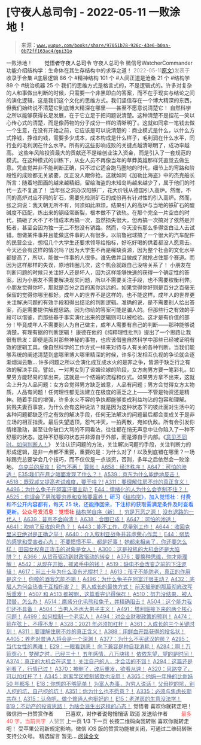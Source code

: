 # [守夜人总司令] - 2022-05-11 一败涂地！

> 来源：[`www.yuque.com/books/share/97051b78-926c-43e6-b0aa-0b72ff163ac4/gpi31o`](https://www.yuque.com/books/share/97051b78-926c-43e6-b0aa-0b72ff163ac4/gpi31o)

<ne-p id="520f42f3293818f927861ebbd5b15da4_p_0" data-lake-id="520f42f3293818f927861ebbd5b15da4_p_0"><ne-text id="u25e78536" style="color: rgb(51, 51, 51);">一败涂地！</ne-text></ne-p> <ne-p id="dd68eb5d1a6c1a67bd0534810b5ce0e2" data-lake-id="dd68eb5d1a6c1a67bd0534810b5ce0e2"><ne-text id="u6dd18a27" ne-fontsize="12" style="color: rgb(255, 255, 255);">原创</ne-text><ne-text id="ue7182195" ne-fontsize="14">觉悟者</ne-text><ne-text id="ufbb4bc2c" ne-fontsize="14">守夜人总司令</ne-text></ne-p> <ne-p id="536f242de9aff3c59bbe951d33940ca0" data-lake-id="536f242de9aff3c59bbe951d33940ca0"><ne-text id="u17b9cd47" ne-fontsize="14" ne-bold="true" style="color: rgb(51, 51, 51);">守夜人总司令</ne-text></ne-p> <ne-p id="da842b78a3db25c5ec66e89fe69fd0af" data-lake-id="da842b78a3db25c5ec66e89fe69fd0af"><ne-text id="u9cadc5a5" ne-fontsize="14" style="color: rgb(51, 51, 51);">微信号</ne-text><ne-text id="ue9ee832b" ne-fontsize="14" style="color: rgb(51, 51, 51);">WatcherCommander</ne-text></ne-p> <ne-p id="02992c307d534584d2ba99ba5b7d96d6" data-lake-id="02992c307d534584d2ba99ba5b7d96d6"><ne-text id="uec71efae" ne-fontsize="14" style="color: rgb(51, 51, 51);">功能介绍</ne-text><ne-text id="u80f00f68" ne-fontsize="14" style="color: rgb(51, 51, 51);">结构学：生命体在其生存结构中的求存之道！</ne-text></ne-p> <ne-p id="dedc51d648c1da19e357fe237470cf26" data-lake-id="dedc51d648c1da19e357fe237470cf26"><ne-text id="u4826ecae" style="color: rgb(140, 140, 140);">2022-05-11</ne-text>[<ne-text id="u5ae3a2e8" ne-fontsize="14">原文</ne-text>](https://mp.weixin.qq.com/s?__biz=MzAxNDk1NjI2Mw==&mid=2247488404&idx=1&sn=8364726fdea4e314c6cd11c41e688b60&chksm=9b8a301cacfdb90a904d86da8773586974e5d4bd183ada42108d117b0de1b4f448a1a3e2c878#rd))<ne-text id="ub5c57124" ne-fontsize="14" style="color: rgb(140, 140, 140);">发表于</ne-text></ne-p> <ne-p id="51966349ccbd6b401fb0f08967f78820" data-lake-id="51966349ccbd6b401fb0f08967f78820"><ne-text id="u8811cf4d" style="color: rgb(51, 51, 51);">收录于合集</ne-text></ne-p> <ne-p id="52fcfb8eb548765016451531528a1b82" data-lake-id="52fcfb8eb548765016451531528a1b82"><ne-text id="u0cb60f78" style="color: rgb(51, 51, 51);">#底层逻辑 86 个</ne-text></ne-p> <ne-p id="00b0f0aac20ce8f1e1dd7bdf8830c3ad" data-lake-id="00b0f0aac20ce8f1e1dd7bdf8830c3ad"><ne-text id="u2401834e" style="color: rgb(51, 51, 51);">#精神结构 101 个</ne-text></ne-p> <ne-p id="c38847879c3e8e7d7a23b0c69ec852f0" data-lake-id="c38847879c3e8e7d7a23b0c69ec852f0"><ne-text id="u7baf104e" style="color: rgb(51, 51, 51);">#人间正道是沧桑 21 个</ne-text></ne-p> <ne-p id="f09f726e71fd86eed3ccf24779bbf551" data-lake-id="f09f726e71fd86eed3ccf24779bbf551"><ne-text id="ub10a725f" style="color: rgb(51, 51, 51);">#结构学 89 个</ne-text></ne-p> <ne-p id="3e385d0d640bd6a376e3156b815e7e26" data-lake-id="3e385d0d640bd6a376e3156b815e7e26"><ne-text id="u34f88013" style="color: rgb(51, 51, 51);">#统治机器 25 个</ne-text></ne-p> <ne-p id="a8b6050747a579cfcfcd5d0bd6b87639" data-lake-id="a8b6050747a579cfcfcd5d0bd6b87639"><ne-text id="u51c542e1" style="color: rgb(51, 51, 51);">我们的思维方式是格言式的，不是逻辑式的。许多对复杂的人和事做出判断的时候，只需要一个非黑即白的答案，而不在乎现实与结论之间的演化逻辑，这是我们这个文化的思维方式。我们坚信存在一个博大精深的东西，但我们始终说不清楚它到底博大精深在哪里——甚至不愿意说清楚它！</ne-text></ne-p> <ne-p id="9bb20cf52ac4025f1e1e37c1e6fdc8ab" data-lake-id="9bb20cf52ac4025f1e1e37c1e6fdc8ab"><ne-text id="u01618760" style="color: rgb(51, 51, 51);">自然科学之所以能够获得长足发展，在于它立足于把问题说清楚。这种清楚不是捏花一笑以心传心式的清楚，而是像药物的分子成分一样的清晰明了。这就如同拿一笔钱去做一个生意，在没有开始之前，它应该是可以说清楚的：商业模式是什么，以什么方式挣钱，挣谁的钱，需要多少成本，成本构成是什么样子，毛利润在什么水平，同行业的毛利润在什么水平。所有的这些影响成败的关键点越清晰明了，成功率越高。</ne-text></ne-p> <ne-p id="13b15615f9270aa262f5f2f12a7eda59" data-lake-id="13b15615f9270aa262f5f2f12a7eda59"><ne-text id="u3f39f9d8" style="color: rgb(51, 51, 51);">这些年风险投资最大的贡献还不是给创业注入资金，而是引入了一套规范的模式。在这种模式的训练下，从业人员不再像当年的草莽英雄那样凭直觉去做生意。凭直觉并非不能判断正确，只不过它适合跑马圈地的时代，细节上的弯路和阶段性的成败都无关紧要，反正没人跟你抢。这就如同《加勒比海盗》中的杰克船长所言：随着地图画的越来越精细，留给海盗的未知岛屿越来越少了，属于他们的时代一去不复返了！</ne-text></ne-p> <ne-p id="600160a4409d9105432606bf9f677a7a" data-lake-id="600160a4409d9105432606bf9f677a7a"><ne-text id="ucd45858b" style="color: rgb(51, 51, 51);">当年张之洞办汉阳铁厂，花大价钱从德国引入高炉。然而，不同的高炉对应不同的矿石，需要先检测矿石的成份再有针对性的引入高炉。然而，张之洞说：我天朝无所不有，何须如此麻烦。结果引入的高炉与当地的铁矿石的酸碱度不匹配，炼出来的钢经常断裂，根本做不了铁轨。在那个完全一片空白的时代，搞砸了大不了不惜成本再搞一次，虽然损失很大，但再搞一次搞对了依然是开拓者，甚至会因为独一无二不愁没有销路。然而，今天没有那么多得空白让人去试错。想做某件事并且能做这件事的人有很多。以前鲁冠球搞了一个很大的汽车配件的民营企业，想招几个大学生还要求领导给指标，好吃好喝的供着都没人愿意去。今天还会有这样的情况吗？因为大学生不再是稀缺资源，因为整个社会的文化水平都提高了，所以，能做一件事的人很多。谁先做并且做成了就抢占住那个赛道。而因为这样那样的失误，原地转圈几次，这个机会就跟自己没啥关系了！</ne-text></ne-p> <ne-p id="5f5d3b0686f07c0bcecd1f5496f20f15" data-lake-id="5f5d3b0686f07c0bcecd1f5496f20f15"><ne-text id="u1f351092" style="color: rgb(51, 51, 51);">小朋友在判断问题的时候只关注好人还是坏人，因为这样能够快速的获得一个确定性的答案。因为小朋友不需要解决现实问题，所以不需要关注手段，也不需要权衡利弊。小朋友觉得你坏，那就是百分之百的离你远远的。如果觉得你好则是百分之百毫无保留的觉得你哪里都好。成年人的世界不是这样的，也不能这样。成年人的世界更关注解决问题的有效手段和得出结论的判断逻辑。准确的说，是不需要别人给出答案，而是需要提供解题思路。因为你给的答案可能是骗人的。但那些行之有效的手段可以借鉴，而那些基于事实演化出来的逻辑则可以被检验。这才是有价值的部分！毕竟成年人不需要别人为自己做主，成年人需要有自己的判断——那种能够说清楚，有理有据的判断逻辑！</ne-text></ne-p> <ne-p id="386543c076217a7ae57c92250dec727f" data-lake-id="386543c076217a7ae57c92250dec727f"><ne-text id="u97a21fa4" style="color: rgb(51, 51, 51);">康德在他的《纯粹理性批判》提出了一个思路让我很有启发：即便是面对那些神秘的事物，也应该借鉴自然科学中那些已经被证明有效的逻辑工具，像自然科学的工作方式一样来对待与人有关的各种判断。当我们能够系统的阐述清楚到底哪里博大哪里精深的时候，许多引发相互仇视的争论就会逐渐烟消云散…</ne-text></ne-p> <ne-p id="3b218159272deff11e604969ea26d598" data-lake-id="3b218159272deff11e604969ea26d598"><ne-text id="ua5f0f837" ne-bold="true" style="color: rgb(51, 51, 51);">许多问题之所以会演化成互成水火的是非之争，皆源于缺乏行之有效的解决手段。譬如，一对男女到了谈婚论嫁的阶段，女方向男方要一笔彩礼。如果男方能轻易的拿出来，这就是一个结婚的流程和仪式。如果男方拿不出来，这就会上升为人品问题：女方会觉得男方缺乏诚意，人品有问题；男方会觉得女方太物质，人品有问题！任何理性都无法建立在极度的匮乏之上——不管是物资还是精神。随着手段的增强，许多水火不容的争执都能够变成利益均沾的包容和理解。</ne-text></ne-p> <ne-p id="9d1f4bcae491be87b718ebc203b268cc" data-lake-id="9d1f4bcae491be87b718ebc203b268cc"><ne-text id="u2d909fec" style="color: rgb(51, 51, 51);">贫贱夫妻百事哀，为什么会有这种说法？就是因为这种状态下的彼此面对生活中的各种问题都缺乏行之有效的解决手段，任何无法解决的问题最后都会变成关于是非立场的相互指责。最后失望透顶，怨气冲天，一拍两散，宛如仇敌。所有会引发你情绪激动，甚至让你破口大骂的不同看法，往往都在悄无声息中让你陷入了一种不舒服的状态。这种不舒服的状态并非源自于外部，而是源自于内部。《</ne-text>[<ne-text id="uccb9c255" style="color: rgb(87, 107, 149);">意见不同时，如何判断人！</ne-text>](http://mp.weixin.qq.com/s?__biz=MzAxNDk1NjI2Mw==&mid=2247488223&idx=1&sn=4860be32308a7b853142c8d799d2b678&chksm=9b8a3157acfdb841242ae974e7ea0dc1582191bb60e7ad12f98c37506e7ddcd62410d67707fc&scene=21#wechat_redirect)<ne-text id="u0d529561" style="color: rgb(51, 51, 51);">》</ne-text></ne-p> <ne-p id="dbf61c9f4322381dc86109698406b45b" data-lake-id="dbf61c9f4322381dc86109698406b45b"><ne-text id="u1d6953e6" ne-bold="true" style="color: rgb(51, 51, 51);">关注认识问题的方法，关注解决问题的手段，关注判断力的形成逻辑，是非一点都不重要，重要的是：为什么对了！以及到底错在哪里？</ne-text><ne-text id="u37189113" style="color: rgb(51, 51, 51);">一场球踢完总要学会几个技巧，而不仅仅是一点谈资，否则，多年之后依然会一败涂地。</ne-text></ne-p> <ne-p id="701fc1764e28ef5892ad96615550ea1e" data-lake-id="701fc1764e28ef5892ad96615550ea1e">[<ne-text id="uf420932f" style="color: rgb(87, 107, 149);">乌克兰的反攻！</ne-text>](http://mp.weixin.qq.com/s?__biz=MzAxNDk1NjI2Mw==&mid=2247488397&idx=1&sn=4761b8dad0f2071a7a5fd61e413bc1c7&chksm=9b8a3005acfdb9137967595d5f331ce6b0b3d94cd4b0153bc4083c4849934c9ea0e0930b27ef&scene=21#wechat_redirect)</ne-p> <ne-p id="2ca03fee50fa93110c948c62eb88cdb9" data-lake-id="2ca03fee50fa93110c948c62eb88cdb9">[<ne-text id="uca4adb63" style="color: rgb(87, 107, 149);">锐气不再！</ne-text>](http://mp.weixin.qq.com/s?__biz=MzAxNDk1NjI2Mw==&mid=2247488391&idx=1&sn=f66462020de44e8aee5ad786bb7d4cc1&chksm=9b8a300facfdb919010a65d74fa80b7631cd3d3317004064c9e238791c90a70c8ce7aa5bc983&scene=21#wechat_redirect)</ne-p> <ne-p id="73ad88d3406e38007e26f1f50f04ba12" data-lake-id="73ad88d3406e38007e26f1f50f04ba12">[<ne-text id="ufaecc3b8" style="color: rgb(87, 107, 149);">算账！</ne-text>](http://mp.weixin.qq.com/s?__biz=MzAxNDk1NjI2Mw==&mid=2247488259&idx=1&sn=2b72f3c0199cdacaa8e48eb9ad30f809&chksm=9b8a308bacfdb99d72ebcd3aaf0015c889b88f4598b093719ee8765aa8be3b3caaad95a445ae&scene=21#wechat_redirect)</ne-p> <ne-p id="4ab4c486897ab5902ce3475cc7acd1e9" data-lake-id="4ab4c486897ab5902ce3475cc7acd1e9">[<ne-text id="ua27f3410" ne-bold="true" style="color: rgb(87, 107, 149);">A658：经济秩序！</ne-text>](http://mp.weixin.qq.com/s?__biz=MzIzMDYwOTM0Mg==&mid=2247487179&idx=1&sn=12ad76a2b6a86d4dc52eb515f2b00500&chksm=e8b1961adfc61f0c30f16b60b87e2fcd3142b4a788c2ae81604f02182574c50b54c1d9e2974d&scene=21#wechat_redirect)</ne-p> <ne-p id="3bcefc2990c315d3853a1253f0001372" data-lake-id="3bcefc2990c315d3853a1253f0001372">[<ne-text id="ueb35152f" style="color: rgb(87, 107, 149);">A647：可怕的渗透！</ne-text>](http://mp.weixin.qq.com/s?__biz=MzAxNDk1NjI2Mw==&mid=2247488112&idx=1&sn=d2cdb1bbea5f7a7248e4ba132c2ad922&chksm=9b8a31f8acfdb8ee225327ff157e56571bbf63b8958ad6c47d7da000b5da90fa01379222c8e1&scene=21#wechat_redirect)</ne-p> <ne-p id="9cc13c22166cc66f886f58d3a59f3413" data-lake-id="9cc13c22166cc66f886f58d3a59f3413">[<ne-text id="uf291b066" ne-bold="true" style="color: rgb(87, 107, 149);">E35:我们在月之暗面发现了什么？！</ne-text>](http://mp.weixin.qq.com/s?__biz=MzIzMDYwOTM0Mg==&mid=2247486632&idx=1&sn=170aeff87eb36dce354c8b2437f4b27f&chksm=e8b19479dfc61d6f08e6492954a528f20387fe2fa925747cf2b504d2bc69084f24495e972e41&scene=21#wechat_redirect)</ne-p> <ne-p id="73ee283e0b1953987e30430eb32a0fe8" data-lake-id="73ee283e0b1953987e30430eb32a0fe8">[<ne-text id="u337093ff" style="color: rgb(87, 107, 149);">A539：京东为什么能绝地反击！</ne-text>](http://mp.weixin.qq.com/s?__biz=MzIzMDYwOTM0Mg==&mid=2247486752&idx=1&sn=3a967e3288db5b7d924e36914086e534&chksm=e8b195f1dfc61ce7c971386eb678d7da286167d0f52fdd51989049844b0a550cc58e00552d2e&scene=21#wechat_redirect)</ne-p> <ne-p id="eee06f6b2b87f6e60d6affda6c695140" data-lake-id="eee06f6b2b87f6e60d6affda6c695140">[<ne-text id="u38f18642" ne-bold="true" style="color: rgb(87, 107, 149);">A518：既双减又提高考试难度，要干啥？!</ne-text>](http://mp.weixin.qq.com/s?__biz=MzIzMDYwOTM0Mg==&mid=2247486528&idx=1&sn=837ef39e3c0b47ac84d5096690555ae7&chksm=e8b19491dfc61d87292daf575c1e7c95b3f0543f313b65c7ad4ab369603833704304ec7451d7&scene=21#wechat_redirect)</ne-p> <ne-p id="444e8ca52101d66b4d5c3ca41190b193" data-lake-id="444e8ca52101d66b4d5c3ca41190b193">[<ne-text id="u7ea15a86" style="color: rgb(87, 107, 149);">A311：要理解住房不炒的真正含义！</ne-text>](http://mp.weixin.qq.com/s?__biz=MzIzMDYwOTM0Mg==&mid=2247484959&idx=1&sn=090583ec50bfd9febec1de463c2672f6&chksm=e8b19ecedfc617d8629080f6745c8de013cfe875de26eef6767b2d5c10782650223ed15f807b&scene=21#wechat_redirect)</ne-p> <ne-p id="52a91674cd97a7450a1752cd74b1a173" data-lake-id="52a91674cd97a7450a1752cd74b1a173">[<ne-text id="ua97b93c1" style="color: rgb(87, 107, 149);">A496：为什么兔子在阿富汗很主动？</ne-text>](http://mp.weixin.qq.com/s?__biz=MzIzMDYwOTM0Mg==&mid=2247486278&idx=1&sn=40d09857088bebd3c70bec1c7a500f06&chksm=e8b19397dfc61a810125242c8e395330f934390eb50bd54053ecd3f31ddc91de4e429c0f693a&scene=21#wechat_redirect)</ne-p> <ne-p id="9e4927343ccefd36d36abbaf3ee1717b" data-lake-id="9e4927343ccefd36d36abbaf3ee1717b">[<ne-text id="u0ac2d7c3" style="color: rgb(87, 107, 149);">E44：情绪化的人为什么会克制不住？！</ne-text>](http://mp.weixin.qq.com/s?__biz=MzIzMDYwOTM0Mg==&mid=2247487062&idx=1&sn=c1af22f2f5d1e79f7245b826bfaf1f30&chksm=e8b19687dfc61f91468cf22b77c0e221d45054df37b2b602c331eb328b5d46802c69e0d87722&scene=21#wechat_redirect)</ne-p> <ne-p id="fb477b45980f65d4a62fc0cd95e8adac" data-lake-id="fb477b45980f65d4a62fc0cd95e8adac">[<ne-text id="u2eee835a" style="color: rgb(87, 107, 149);">A525：你误会了男孩要穷养和女孩要富养！</ne-text>](http://mp.weixin.qq.com/s?__biz=MzIzMDYwOTM0Mg==&mid=2247486714&idx=1&sn=693d4c55ab2f0ecdebf06c4807848908&chksm=e8b1942bdfc61d3d1d76c11adb860b1b02f1ab58e48ba3349677a44a563764e09d7eb35f930d&scene=21#wechat_redirect)</ne-p> <ne-p id="8f09564091d0b91c399afd2c642d7d2a" data-lake-id="8f09564091d0b91c399afd2c642d7d2a"><ne-text id="u9caca185" ne-bold="true" style="color: rgb(0, 82, 255);">研习《</ne-text>[<ne-text id="u603d43ef" ne-bold="true" style="color: rgb(87, 107, 149);">结构学</ne-text>](https://mp.weixin.qq.com/mp/appmsgalbum?action=getalbum&album_id=1318317199878225920&__biz=MzAxNDk1NjI2Mw==#wechat_redirect)<ne-text id="ufaa89079" ne-bold="true" style="color: rgb(0, 82, 255);">》，加入觉悟社：付费和不公开内容都有，每天 25 块，还能挣回来，下注标的获取需满足条件及时查看更新。</ne-text><ne-text id="u56e44d0e" ne-bold="true" style="color: rgb(255, 0, 0);">公众号发消息：觉悟社</ne-text></ne-p> <ne-p id="4fa57c165760882c050836faa357af93" data-lake-id="4fa57c165760882c050836faa357af93">[<ne-text id="u231b0192" ne-fontsize="13" ne-bold="true" style="color: rgb(87, 107, 149);">结构学自序（新）！</ne-text>](http://mp.weixin.qq.com/s?__biz=MzIzMDYwOTM0Mg==&mid=2247485283&idx=1&sn=aa2b8554b8e5040f8f959636feaa06a3&chksm=e8b19fb2dfc616a430aa381b8da0815311244e694a69809cd92d0602ac34cfe5f1f419b3745e&scene=21#wechat_redirect)</ne-p> <ne-p id="ccd8e126f67ea487afeb88d6ba6cabcf" data-lake-id="ccd8e126f67ea487afeb88d6ba6cabcf">[<ne-text id="u57d360b6" style="color: rgb(87, 107, 149);">穷是万恶之源！</ne-text>](http://mp.weixin.qq.com/s?__biz=MzAxNDk1NjI2Mw==&mid=2247483823&idx=1&sn=e54ebe9891b302dc0bf1815c76ccf8b7&chksm=9b8a2227acfdab31a05e273addd9159d4b8263d58d3c58bf214841c8189157519719c3427306&scene=21#wechat_redirect)</ne-p> <ne-p id="e300b3e030096bf06501d2c7c7ba50a9" data-lake-id="e300b3e030096bf06501d2c7c7ba50a9">[<ne-text id="ua3b1b996" style="color: rgb(87, 107, 149);">没有退路的一代人！</ne-text>](http://mp.weixin.qq.com/s?__biz=MzAxNDk1NjI2Mw==&mid=2247486533&idx=1&sn=a0d5cce0656aad467148e0642eb85a00&chksm=9b8a2fcdacfda6db79857186e953a089baf1fb678b2b071cf101c5a26e7fb9768474c94243ca&scene=21#wechat_redirect)</ne-p> <ne-p id="fc5550941cf189ca450f58c1da6f7ddc" data-lake-id="fc5550941cf189ca450f58c1da6f7ddc">[<ne-text id="u33585e06" ne-bold="true" style="color: rgb(87, 107, 149);">A639：普京不会崩溃！</ne-text>](http://mp.weixin.qq.com/s?__biz=MzAxNDk1NjI2Mw==&mid=2247488084&idx=1&sn=7c8d1370795dc6496c224b27c0137762&chksm=9b8a31dcacfdb8ca47772d583074c0ce9e16f2a9a2d3a27359cb26cb851d21da814506f6a3df&scene=21#wechat_redirect)</ne-p> <ne-p id="f2529702200e096c87311f24e1a96690" data-lake-id="f2529702200e096c87311f24e1a96690">[<ne-text id="u33bede95" style="color: rgb(87, 107, 149);">A638：合围已成！</ne-text>](http://mp.weixin.qq.com/s?__biz=MzIzMDYwOTM0Mg==&mid=2247487073&idx=1&sn=5d102355ac65ed1822819d6bbd4e8d59&chksm=e8b196b0dfc61fa674a26fe0bb99b46030acb46ab3ebd4af466cf980fd0a06f9875d33538936&scene=21#wechat_redirect)</ne-p> <ne-p id="5abd550263c2b5220231baea219e47f8" data-lake-id="5abd550263c2b5220231baea219e47f8">[<ne-text id="u7919ebf1" style="color: rgb(87, 107, 149);">A647：可怕的渗透！</ne-text>](http://mp.weixin.qq.com/s?__biz=MzAxNDk1NjI2Mw==&mid=2247488112&idx=1&sn=d2cdb1bbea5f7a7248e4ba132c2ad922&chksm=9b8a31f8acfdb8ee225327ff157e56571bbf63b8958ad6c47d7da000b5da90fa01379222c8e1&scene=21#wechat_redirect)</ne-p> <ne-p id="73204dfcf6c9df366344ba73db21d350" data-lake-id="73204dfcf6c9df366344ba73db21d350">[<ne-text id="u5e9c8dbd" ne-bold="true" style="color: rgb(87, 107, 149);">A641：吹响了反攻的号角？！</ne-text>](http://mp.weixin.qq.com/s?__biz=MzAxNDk1NjI2Mw==&mid=2247488089&idx=1&sn=c532b7b5b38bb03828c600669804f8cc&chksm=9b8a31d1acfdb8c77d656a7aaf9d77c03603864118e10553cfdfde1061229392a21ea728b8b0&scene=21#wechat_redirect)</ne-p> <ne-p id="bbd319a730034873856e6e315b2d1f63" data-lake-id="bbd319a730034873856e6e315b2d1f63">[<ne-text id="u7630aa65" ne-bold="true" style="color: rgb(87, 107, 149);">A443：能不工作，尽量别工作！</ne-text>](http://mp.weixin.qq.com/s?__biz=MzAxNDk1NjI2Mw==&mid=2247486794&idx=1&sn=8621689fcbb0f44c38ab2e8065c54a3d&chksm=9b8a2ec2acfda7d4c55afac9ee027871f7a81338e2da399b1908202c54cc8496ca077748f5a7&scene=21#wechat_redirect)</ne-p> <ne-p id="f6a1d329d0688356020f733792bff53c" data-lake-id="f6a1d329d0688356020f733792bff53c">[<ne-text id="u7dcdbd12" style="color: rgb(87, 107, 149);">A644：收回克里米亚绝对是正确之举！</ne-text>](http://mp.weixin.qq.com/s?__biz=MzIzMDYwOTM0Mg==&mid=2247487112&idx=1&sn=c116d6a79085ad9fe413f42170eca23a&chksm=e8b19659dfc61f4fdb34ac71a7efb0994e7e3c07f7e8b75f34c646b05293f27d2e21423efc1a&scene=21#wechat_redirect)</ne-p> <ne-p id="b3acb9d4c0f8174bec360d7e60c1abd7" data-lake-id="b3acb9d4c0f8174bec360d7e60c1abd7">[<ne-text id="ufa641b77" style="color: rgb(87, 107, 149);">A640：介入叙利亚战争并非虚荣心作祟！</ne-text>](http://mp.weixin.qq.com/s?__biz=MzAxNDk1NjI2Mw==&mid=2247488081&idx=1&sn=adfaf12849fa59e47f412105d2170c75&chksm=9b8a31d9acfdb8cfb8b78731ecb12a5d70c3b6997675397a2f95ba7bf63638aca4ee74acf789&scene=21#wechat_redirect)</ne-p> <ne-p id="fd7859604f8d4c87de92f9525257eeb9" data-lake-id="fd7859604f8d4c87de92f9525257eeb9">[<ne-text id="u94add725" style="color: rgb(87, 107, 149);">E44：弱势的感觉和受害者心态！</ne-text>](http://mp.weixin.qq.com/s?__biz=MzAxNDk1NjI2Mw==&mid=2247488080&idx=1&sn=7726e8fd76e8c053a29ee29f59d96f64&chksm=9b8a31d8acfdb8ce9b0a974811d18f41adb7c03158f4b3979b314b6e18b23b200b2ed472676f&scene=21#wechat_redirect)</ne-p> <ne-p id="b0e22a7db7796c478963bc83ce4fd7c2" data-lake-id="b0e22a7db7796c478963bc83ce4fd7c2">[<ne-text id="u62568fc1" ne-bold="true" style="color: rgb(87, 107, 149);">不要愤愤不平，都是好事！</ne-text>](http://mp.weixin.qq.com/s?__biz=MzAxNDk1NjI2Mw==&mid=2247487130&idx=1&sn=b21138d85455f5692aaf039038c78342&chksm=9b8a2d12acfda404a2b67fe4d446ee0f2805ad64a8b8004902934600fd731191e140df6ac19a&scene=21#wechat_redirect)</ne-p> <ne-p id="e282dcc333e7e244b50d74f50cf6a2dc" data-lake-id="e282dcc333e7e244b50d74f50cf6a2dc">[<ne-text id="u7ed8cc38" ne-bold="true" style="color: rgb(87, 107, 149);">她都来相亲了，你还要怎么样！</ne-text>](http://mp.weixin.qq.com/s?__biz=MzAxNDk1NjI2Mw==&mid=2247486952&idx=1&sn=698aec6916d2eca5e758c25c4c634346&chksm=9b8a2e60acfda776b80a4f2f0d5c2fe4921fc821cdf029fa9d2fdc52fd708fc5a0b980d5d3d0&scene=21#wechat_redirect)</ne-p> <ne-p id="af0518e5d849a3bfe55963c9600da8ad" data-lake-id="af0518e5d849a3bfe55963c9600da8ad">[<ne-text id="u671910cc" ne-bold="true" style="color: rgb(87, 107, 149);">田园女权真正攻击的对象是女人！</ne-text>](http://mp.weixin.qq.com/s?__biz=MzIzMDYwOTM0Mg==&mid=2247486412&idx=1&sn=5dd3e8b2a759838d739e6d61ebab2eab&chksm=e8b1931ddfc61a0bf6f81cd2a9a9232ea8ce86528a8eea66c6635180e8678b819ebb38b4cb86&scene=21#wechat_redirect)</ne-p> <ne-p id="67cb8634a7da1468c7db364e16f0adde" data-lake-id="67cb8634a7da1468c7db364e16f0adde">[<ne-text id="uac4bd3f2" ne-bold="true" style="color: rgb(87, 107, 149);">A300：这是投机的大机会还是大陷阱？！</ne-text>](http://mp.weixin.qq.com/s?__biz=MzIzMDYwOTM0Mg==&mid=2247484882&idx=1&sn=b103029f41e3aede94e1a45d035cd9ac&chksm=e8b19d03dfc614153863f37ca3f9204b451e2c02ad5ca8680c120e2458e628e5329c76b2d42c&scene=21#wechat_redirect)</ne-p> <ne-p id="093650154f888634cf91e2f9a28367ef" data-lake-id="093650154f888634cf91e2f9a28367ef">[<ne-text id="u8b586f06" ne-bold="true" style="color: rgb(87, 107, 149);">A366：从货币驱动到财政驱动的转变！</ne-text>](http://mp.weixin.qq.com/s?__biz=MzIzMDYwOTM0Mg==&mid=2247485347&idx=1&sn=a916df57ddc7230366719fbecc6c1704&chksm=e8b19f72dfc61664fd99844bfe3ffffb5d6f088807c84d99f11ddbc7410b2eed67bc4c615d53&scene=21#wechat_redirect)</ne-p> <ne-p id="556f5a5de86625bc0dc5b9477710fb49" data-lake-id="556f5a5de86625bc0dc5b9477710fb49">[<ne-text id="u6cbf115b" style="color: rgb(87, 107, 149);">A376：要换种思维，你才能理解！</ne-text>](http://mp.weixin.qq.com/s?__biz=MzAxNDk1NjI2Mw==&mid=2247486529&idx=1&sn=3a50ada30a5ae0448d686c6a0c809919&chksm=9b8a2fc9acfda6df5e9243deb6e9df9a7cc0912eabd0a9c00322d42ed4c25c2daedc8de6b6ca&scene=21#wechat_redirect)</ne-p> <ne-p id="cef959d0f28d6a9d8c9d7fce844b6748" data-lake-id="cef959d0f28d6a9d8c9d7fce844b6748">[<ne-text id="uf595b7de" ne-bold="true" style="color: rgb(87, 107, 149);">A542：从现在开始，抓紧手中的钱！</ne-text>](http://mp.weixin.qq.com/s?__biz=MzIzMDYwOTM0Mg==&mid=2247486640&idx=1&sn=a96afa7d2b698e33240735ea8d7671f7&chksm=e8b19461dfc61d77a4afce11ecc7558b8d7ff5d495a78bcb609e3eed5c70bcbed5f3d6a66023&scene=21#wechat_redirect)</ne-p> <ne-p id="27ad00e663272d4ae0b8f2d2b9740036" data-lake-id="27ad00e663272d4ae0b8f2d2b9740036">[<ne-text id="udfb9de12" ne-bold="true" style="color: rgb(87, 107, 149);">A519：缺电不会改变之前的下注逻辑！</ne-text>](http://mp.weixin.qq.com/s?__biz=MzIzMDYwOTM0Mg==&mid=2247486508&idx=1&sn=6fac0f23979fa74983528cb090ad205b&chksm=e8b194fddfc61deb6982573c047fb47cb7af702e87111a0498e1cdc4676b6baf3cc5143f9c92&scene=21#wechat_redirect)</ne-p> <ne-p id="b8ee58996b8d2348a52a204ed8aa471f" data-lake-id="b8ee58996b8d2348a52a204ed8aa471f">[<ne-text id="u697f6970" style="color: rgb(87, 107, 149);">A617：前三十年为什么没有光棍村？！</ne-text>](http://mp.weixin.qq.com/s?__biz=MzIzMDYwOTM0Mg==&mid=2247487043&idx=1&sn=d7beb24f486323059a94f3dc920e5e7e&chksm=e8b19692dfc61f84da21ce73dc0aaf1973156a691a8ad6e75b61cc44ebf08b739d580410984e&scene=21#wechat_redirect)</ne-p> <ne-p id="0fae0bb2c30813cc876d5c9b5e3751af" data-lake-id="0fae0bb2c30813cc876d5c9b5e3751af">[<ne-text id="ue6875495" style="color: rgb(87, 107, 149);">A613：孩子不能防老，真正的作用是这个！</ne-text>](http://mp.weixin.qq.com/s?__biz=MzIzMDYwOTM0Mg==&mid=2247487023&idx=1&sn=3370d17aaf4a8f046e2ebaa995200c87&chksm=e8b196fedfc61fe84dbfe4353d88b51f3077fc0ff82a1446e52742bce73e561b0e8ff1d113a3&scene=21#wechat_redirect)</ne-p> <ne-p id="4d39bc7ab8f881689805bc33551d27a4" data-lake-id="4d39bc7ab8f881689805bc33551d27a4">[<ne-text id="uda233921" style="color: rgb(87, 107, 149);">你敬的酒我怎能不喝！</ne-text>](http://mp.weixin.qq.com/s?__biz=MzIzMDYwOTM0Mg==&mid=2247486456&idx=1&sn=7d6377d84f511b80179c5e7648494d6e&chksm=e8b19329dfc61a3f9b91b5b43dbd1a6eea293a02cd80b96aeb6dd1930f7f2c93fd33c0e3b2f3&scene=21#wechat_redirect)</ne-p> <ne-p id="91597f07baa04ab1c80309d3983ea4b5" data-lake-id="91597f07baa04ab1c80309d3983ea4b5">[<ne-text id="u11c85ad8" ne-bold="true" style="color: rgb(87, 107, 149);">A496：为什么兔子在阿富汗很主动？</ne-text>](http://mp.weixin.qq.com/s?__biz=MzIzMDYwOTM0Mg==&mid=2247486278&idx=1&sn=40d09857088bebd3c70bec1c7a500f06&chksm=e8b19397dfc61a810125242c8e395330f934390eb50bd54053ecd3f31ddc91de4e429c0f693a&scene=21#wechat_redirect)</ne-p> <ne-p id="b866a56b42ec6b8b44dfaf90d9b6aca9" data-lake-id="b866a56b42ec6b8b44dfaf90d9b6aca9">[<ne-text id="u41ac1ec5" style="color: rgb(87, 107, 149);">A432：底层人为何会热衷于互相伤害？！</ne-text>](http://mp.weixin.qq.com/s?__biz=MzAxNDk1NjI2Mw==&mid=2247487443&idx=1&sn=21334752ac2ce642ca1e4e421acfe765&chksm=9b8a2c5bacfda54d1459036c57a31b05271d1b825eadd811cce0bbeca1ea3a7deae31e067133&scene=21#wechat_redirect)</ne-p> <ne-p id="f7400113227058d11608891ee54f4065" data-lake-id="f7400113227058d11608891ee54f4065">[<ne-text id="ub19ce27a" style="color: rgb(87, 107, 149);">男人成长的最快方式！</ne-text>](http://mp.weixin.qq.com/s?__biz=MzAxNDk1NjI2Mw==&mid=2247487435&idx=1&sn=8d1fe9b5f45ab8bd0c98f396ea6f0f1c&chksm=9b8a2c43acfda5557c14b9f4ecd8efc8e844df88c1b9a487906eddbc04860acc06bbd0ef6963&scene=21#wechat_redirect)</ne-p> <ne-p id="cd5a0555f8b38b498c9f2be191ab3a56" data-lake-id="cd5a0555f8b38b498c9f2be191ab3a56">[<ne-text id="u5248e86d" style="color: rgb(87, 107, 149);">前天被删的那篇彻底改写后重发！</ne-text>](http://mp.weixin.qq.com/s?__biz=MzAxNDk1NjI2Mw==&mid=2247487425&idx=1&sn=37c59746f0368268dbf1497b341aab93&chksm=9b8a2c49acfda55f770d8082d28911b1ce6406517fb969072d77bc0c8c1f26507ac18360d2f8&scene=21#wechat_redirect)</ne-p> <ne-p id="362209c0eac868d12e5c1727b2c26273" data-lake-id="362209c0eac868d12e5c1727b2c26273">[<ne-text id="u2fcf7ffd" ne-bold="true" style="color: rgb(87, 107, 149);">A507 和 A513 都被删，这篇看完记得保存！</ne-text>](http://mp.weixin.qq.com/s?__biz=MzIzMDYwOTM0Mg==&mid=2247486598&idx=1&sn=643ad77a60e4fb7e40dcea6e4585c39a&chksm=e8b19457dfc61d4126c656d773feb6d26d516889077a4f3b8755cf1ee4b0fe2a592b8409dfd8&scene=21#wechat_redirect)</ne-p> <ne-p id="03df4dd4d59f39c8e3df9da42155fc68" data-lake-id="03df4dd4d59f39c8e3df9da42155fc68">[<ne-text id="uef3714b3" style="color: rgb(87, 107, 149);">A510：努力没结果，被人顶替，怎么办！</ne-text>](http://mp.weixin.qq.com/s?__biz=MzAxNDk1NjI2Mw==&mid=2247487202&idx=1&sn=c4c18c5c793a47e31cd7267152a78d1f&chksm=9b8a2d6aacfda47c47394eb5cbb97fc6233fb7258c0408026e518018a6af33da141b1b0a2bfa&scene=21#wechat_redirect)</ne-p> <ne-p id="a18d8aa6188a31d7a56e40b3fae8003c" data-lake-id="a18d8aa6188a31d7a56e40b3fae8003c">[<ne-text id="uedd7af7a" style="color: rgb(87, 107, 149);">A514：鹰酱分化毛熊和兔子，并精确阻击！</ne-text>](http://mp.weixin.qq.com/s?__biz=MzIzMDYwOTM0Mg==&mid=2247486421&idx=1&sn=c114599b4fd1016c7f539fca526fe91c&chksm=e8b19304dfc61a127301df6303aedbeace66275a179f7db025e56f2326917c273d443eab53e6&scene=21#wechat_redirect)</ne-p> <ne-p id="86fd00fb048d88613d777a7650fa495b" data-lake-id="86fd00fb048d88613d777a7650fa495b">[<ne-text id="u96ad9148" ne-bold="true" style="color: rgb(87, 107, 149);">A504：这个能力我们还不具备！</ne-text>](http://mp.weixin.qq.com/s?__biz=MzIzMDYwOTM0Mg==&mid=2247486364&idx=1&sn=c54714ffeaa4122f08d8ec0c2decb740&chksm=e8b1934ddfc61a5b943cbe55dfc7211561e7d78f163246c3dcfd08325b004bc6d9ee6efbaebf&scene=21#wechat_redirect)</ne-p> <ne-p id="cb737236828a5c29198c1b30c8d74871" data-lake-id="cb737236828a5c29198c1b30c8d74871">[<ne-text id="ue3afe24a" style="color: rgb(87, 107, 149);">A504：当男人不再大男子主义！</ne-text>](http://mp.weixin.qq.com/s?__biz=MzAxNDk1NjI2Mw==&mid=2247487148&idx=1&sn=5151b292f8f882fe9f87aabf52be08df&chksm=9b8a2d24acfda432b5803c25c0c83a4cbfc80a7c83ffd044b72bedc5e32d9670054d861705cf&scene=21#wechat_redirect)</ne-p> <ne-p id="6c6b4d54c8acd54d690fd341a48fbe8e" data-lake-id="6c6b4d54c8acd54d690fd341a48fbe8e">[<ne-text id="ub81fde38" ne-bold="true" style="color: rgb(87, 107, 149);">A491：塔利班接下来的两个核心问题！</ne-text>](http://mp.weixin.qq.com/s?__biz=MzIzMDYwOTM0Mg==&mid=2247486219&idx=1&sn=8f77517f0244ba31f7eb28e2676e17cd&chksm=e8b193dadfc61acc6d9e6029653aac696f132efc24d3b28f983ba8e4ada269ac887e6165d837&scene=21#wechat_redirect)</ne-p> <ne-p id="d9274a3d3fffa07c8aed498ab9d3bb36" data-lake-id="d9274a3d3fffa07c8aed498ab9d3bb36">[<ne-text id="u2a1ad9f3" style="color: rgb(87, 107, 149);">A499：如何控制一个老实人！</ne-text>](http://mp.weixin.qq.com/s?__biz=MzIzMDYwOTM0Mg==&mid=2247486301&idx=1&sn=f4bfec024d8688c8555dd21b85deea31&chksm=e8b1938cdfc61a9a1e2d8a8fa37d495cf337bc34215939caced14a58dd32b46ad59646d0e928&scene=21#wechat_redirect)</ne-p> <ne-p id="6cb9f82b5628d666f2131c9bb2c24520" data-lake-id="6cb9f82b5628d666f2131c9bb2c24520">[<ne-text id="ub9f62f63" ne-bold="true" style="color: rgb(87, 107, 149);">A494：对企业财税政策的预判！</ne-text>](http://mp.weixin.qq.com/s?__biz=MzIzMDYwOTM0Mg==&mid=2247486230&idx=1&sn=5fa67e9065c3feae6264765838772136&chksm=e8b193c7dfc61ad15311f10ab8265d667f31cc2e11e404476afbc0310d6ee71e5f1167faf78f&scene=21#wechat_redirect)</ne-p> <ne-p id="c85058c3ee30669f0a0839ae0318fe60" data-lake-id="c85058c3ee30669f0a0839ae0318fe60">[<ne-text id="ue827902d" ne-bold="true" style="color: rgb(87, 107, 149);">A474：箭在弦上，不得不发！</ne-text>](http://mp.weixin.qq.com/s?__biz=MzIzMDYwOTM0Mg==&mid=2247486092&idx=1&sn=d93b0ab35ba2828a708658dbd2e5ad9b&chksm=e8b1925ddfc61b4b12bc1b6a7e7e25a2fe7ff149b1c4f64810b2a5eefa97b8dc1bd1899dcf00&scene=21#wechat_redirect)</ne-p> <ne-p id="fc2aad455b1bf8b9843f3f054d43d7ac" data-lake-id="fc2aad455b1bf8b9843f3f054d43d7ac">[<ne-text id="u884173dc" ne-bold="true" style="color: rgb(87, 107, 149);">A328：2021 年必须加杠杆！</ne-text>](http://mp.weixin.qq.com/s?__biz=MzIzMDYwOTM0Mg==&mid=2247485087&idx=1&sn=24d72f6a71bddb8954a03be5db246538&chksm=e8b19e4edfc617587a8ae645885a89ab8c3c6f67730a026d9c7c9a94ab3051ca480302147fc0&scene=21#wechat_redirect)</ne-p> <ne-p id="a48dfd43293f98631ea3cf6130cf841b" data-lake-id="a48dfd43293f98631ea3cf6130cf841b">[<ne-text id="uab3ceb4c" ne-bold="true" style="color: rgb(87, 107, 149);">A361：人成长的三个关键时刻！</ne-text>](http://mp.weixin.qq.com/s?__biz=MzAxNDk1NjI2Mw==&mid=2247486472&idx=1&sn=8b46d73659ff81e3d7bd544e1718a94f&chksm=9b8a2f80acfda69601b059cb0180f8841eda098200c32c84ad6430bb8fbe33a9021fa7890344&scene=21#wechat_redirect)</ne-p> <ne-p id="2629b1fb24c80adcd4ffe1fe671ffdff" data-lake-id="2629b1fb24c80adcd4ffe1fe671ffdff">[<ne-text id="u3a597b4b" ne-bold="true" style="color: rgb(87, 107, 149);">A311：要理解住房不炒的真正含义！</ne-text>](http://mp.weixin.qq.com/s?__biz=MzIzMDYwOTM0Mg==&mid=2247484959&idx=1&sn=090583ec50bfd9febec1de463c2672f6&chksm=e8b19ecedfc617d8629080f6745c8de013cfe875de26eef6767b2d5c10782650223ed15f807b&scene=21#wechat_redirect)</ne-p> <ne-p id="abe0b498486e45082dcbb519cd4f436f" data-lake-id="abe0b498486e45082dcbb519cd4f436f">[<ne-text id="ua8c5571c" style="color: rgb(87, 107, 149);">A388：用鲜血开路获得的投名状！</ne-text>](http://mp.weixin.qq.com/s?__biz=MzIzMDYwOTM0Mg==&mid=2247485591&idx=1&sn=a8443453e3caf1f201006eeec8e6e539&chksm=e8b19046dfc61950e63e29bb93049ce90b3228913e9ecee99a2f01b8fdda7cd8966a054241a9&scene=21#wechat_redirect)</ne-p> <ne-p id="74507e515cadcaadce7c44da27f6a03f" data-lake-id="74507e515cadcaadce7c44da27f6a03f">[<ne-text id="u7573bb98" style="color: rgb(87, 107, 149);">A405：养老对普通人将会是一个深渊！</ne-text>](http://mp.weixin.qq.com/s?__biz=MzIzMDYwOTM0Mg==&mid=2247485587&idx=1&sn=f00402b3fdc5062ee5c5382295ac4dcb&chksm=e8b19042dfc619546bf0a0905d2733d900b7594f1564f1fa7528399053b93dc53f4d14c009fb&scene=21#wechat_redirect)</ne-p> <ne-p id="8ffe6905a21afadd85d3a3f6f3847d77" data-lake-id="8ffe6905a21afadd85d3a3f6f3847d77">[<ne-text id="u4e35c32d" ne-bold="true" style="color: rgb(87, 107, 149);">A377：为什么不买武汉的房？</ne-text>](http://mp.weixin.qq.com/s?__biz=MzIzMDYwOTM0Mg==&mid=2247485413&idx=1&sn=1f3339540496eb9e5ea109d8530f29dc&chksm=e8b19f34dfc6162225a694c1c2443d73b51bf6ca8dc53d4c18a30e6e2191e250967e711db589&scene=21#wechat_redirect)</ne-p> <ne-p id="93800f5cfa548ffb5e42567755a37cf7" data-lake-id="93800f5cfa548ffb5e42567755a37cf7">[<ne-text id="uc31a1bd5" ne-bold="true" style="color: rgb(87, 107, 149);">A295：当代女性的两难！</ne-text>](http://mp.weixin.qq.com/s?__biz=MzIzMDYwOTM0Mg==&mid=2247484854&idx=1&sn=6851afe306f7b89d23728018ea32b7f2&chksm=e8b19d67dfc61471955b15021ac11c5fff9f1607977e9df1bd2bbfabc2deb3dea5c98e369c55&scene=21#wechat_redirect)</ne-p> <ne-p id="5422dcc879d768d80ec4c2db3ccb5cd3" data-lake-id="5422dcc879d768d80ec4c2db3ccb5cd3">[<ne-text id="u3db2fbdf" ne-bold="true" style="color: rgb(87, 107, 149);">E29：一眼看到底！</ne-text>](http://mp.weixin.qq.com/s?__biz=MzIzMDYwOTM0Mg==&mid=2247485301&idx=1&sn=dc6dd50c5d742ea51ce9e394de25351a&chksm=e8b19fa4dfc616b26734c3619c6fa664474fa478d2764c3370dde41d19f6035edc05f9f191e8&scene=21#wechat_redirect)</ne-p> <ne-p id="86b0d93351849a577e7dcaa7e3666e3a" data-lake-id="86b0d93351849a577e7dcaa7e3666e3a">[<ne-text id="u6a1fc87c" style="color: rgb(87, 107, 149);">向下兼容是种自我消耗！</ne-text>](http://mp.weixin.qq.com/s?__biz=MzAxNDk1NjI2Mw==&mid=2247486535&idx=1&sn=e87304f3a33f1cd0425186362901eb04&chksm=9b8a2fcfacfda6d92af7f3b026ef129368c01361e40f2db3be32500a1e68fb99f1f35ec22a6b&scene=21#wechat_redirect)</ne-p> <ne-p id="1864b47709137313e29baa790a345db6" data-lake-id="1864b47709137313e29baa790a345db6">[<ne-text id="uf74aa63e" ne-bold="true" style="color: rgb(87, 107, 149);">A284：啊！万箭穿心！</ne-text>](http://mp.weixin.qq.com/s?__biz=MzAxNDk1NjI2Mw==&mid=2247486135&idx=1&sn=e950149b9b9147e9199cfc6093605950&chksm=9b8a293facfda029419b911d4b4fa91c73bbaf695b206df2cf15124d843f4bf4b80673baa394&scene=21#wechat_redirect)</ne-p> <ne-p id="72e64455cdedb78d0b6d230cd796ea86" data-lake-id="72e64455cdedb78d0b6d230cd796ea86">[<ne-text id="u6fecb945" ne-bold="true" style="color: rgb(87, 107, 149);">梦醒之时，已经三十！</ne-text>](http://mp.weixin.qq.com/s?__biz=MzIzMDYwOTM0Mg==&mid=2247484378&idx=1&sn=e3a058584a13d7a5267315113964280d&chksm=e8b19b0bdfc6121df4af4b77d2d826fd0f4132ccfdee48132ce8cf86eb1ba45b898be83d1dc7&scene=21#wechat_redirect)</ne-p> <ne-p id="c4becf22d5d155c971ef9aacf292a46c" data-lake-id="c4becf22d5d155c971ef9aacf292a46c">[<ne-text id="u24963cce" style="color: rgb(87, 107, 149);">五年感情，八万块钱！</ne-text>](http://mp.weixin.qq.com/s?__biz=MzIzMDYwOTM0Mg==&mid=2247484317&idx=1&sn=b22f9fb2e3c084e427a5e3e9895be99a&chksm=e8b19b4cdfc6125adf3ea3b0d2b72a121f38e8ba26e43abc48edff900327ce3e7464b944cafb&scene=21#wechat_redirect)</ne-p> <ne-p id="754ce1abb028e45e24f352ada5366a62" data-lake-id="754ce1abb028e45e24f352ada5366a62">[<ne-text id="ub9bb4104" ne-bold="true" style="color: rgb(87, 107, 149);">依依东望，望的是时间！</ne-text>](http://mp.weixin.qq.com/s?__biz=MzIzMDYwOTM0Mg==&mid=2247483860&idx=1&sn=b5b01ae82ff764ce2806251e3f2a809f&chksm=e8b19905dfc61013607735eb7782299c9a4d7a39a8b15a7b46182ef20eda3ffe9f6ed6337e1f&scene=21#wechat_redirect)</ne-p> <ne-p id="362f53df47023a4eb34c572c4c7d7762" data-lake-id="362f53df47023a4eb34c572c4c7d7762">[<ne-text id="u1cd168db" ne-bold="true" style="color: rgb(87, 107, 149);">A374：真正的大机会在这里！</ne-text>](http://mp.weixin.qq.com/s?__biz=MzIzMDYwOTM0Mg==&mid=2247485401&idx=1&sn=100967c02c0754759ec4ea0ef8706c29&chksm=e8b19f08dfc6161e92c7cc691f1a1fed9ff74c2b906529a8d42a7703a3c3a3c3a412903e12f7&scene=21#wechat_redirect)</ne-p> <ne-p id="b986add5448726d2022efa94bd01ce0b" data-lake-id="b986add5448726d2022efa94bd01ce0b">[<ne-text id="u6794f08a" ne-bold="true" style="color: rgb(87, 107, 149);">关注自己的人，才会活的不错！</ne-text>](http://mp.weixin.qq.com/s?__biz=MzIzMDYwOTM0Mg==&mid=2247485305&idx=1&sn=c719ea57e5c3320c2e2629dd9a7b44e9&chksm=e8b19fa8dfc616be5fa3f8141ea0aa63d5e1335657ed97e62c1086c41eba29effe58e0c8e9dc&scene=21#wechat_redirect)</ne-p> <ne-p id="5946955c9f8d6e23c6ae85655abf5133" data-lake-id="5946955c9f8d6e23c6ae85655abf5133">[<ne-text id="u3bed44d9" ne-fontsize="13" ne-bold="true" style="color: rgb(87, 107, 149);">A294：这篇还是别看了，行情已过！</ne-text>](http://mp.weixin.qq.com/s?__biz=MzIzMDYwOTM0Mg==&mid=2247484849&idx=1&sn=5485cd1d6c511e883e25b0c7dd9e2e3e&chksm=e8b19d60dfc614764ffc8405dccf5b8120b31988f3c1cee74e384c06f0e39c3c81bef8263c3d&scene=21#wechat_redirect)</ne-p> <ne-p id="4f58c315258e1342277c24eedb849232" data-lake-id="4f58c315258e1342277c24eedb849232">[<ne-text id="u179015ba" ne-bold="true" style="color: rgb(87, 107, 149);">A370：被删了，改后重发，欲看从速！</ne-text>](http://mp.weixin.qq.com/s?__biz=MzIzMDYwOTM0Mg==&mid=2247485388&idx=1&sn=a456e8ffdc8a16bb30263818dc86c6a3&chksm=e8b19f1ddfc6160bfd0fea09b006477a095662aa74ac7036fca621b2ef49dc59f4ad4a407eeb&scene=21#wechat_redirect)</ne-p> <ne-p id="e8d3f49f660bf35219a6fd3972bb84a0" data-lake-id="e8d3f49f660bf35219a6fd3972bb84a0">[<ne-text id="u117ea8e2" ne-fontsize="13" ne-bold="true" style="color: rgb(87, 107, 149);">A320：思路变了，可以加杠杆了！</ne-text>](http://mp.weixin.qq.com/s?__biz=MzIzMDYwOTM0Mg==&mid=2247485041&idx=1&sn=add2174fa42806f885a456a072ee4fee&chksm=e8b19ea0dfc617b6734e013f780112fdd88f28ad5312ce423fea1d75da4c3757660dab175208&scene=21#wechat_redirect)</ne-p> <ne-p id="db8d49c4f22669c82e87f735747e8be7" data-lake-id="db8d49c4f22669c82e87f735747e8be7">[<ne-text id="u17f34b4f" ne-bold="true" style="color: rgb(87, 107, 149);">A345：剥离学区控制贷款也没用！</ne-text>](http://mp.weixin.qq.com/s?__biz=MzIzMDYwOTM0Mg==&mid=2247485208&idx=1&sn=ac3653b56fc18a4a6a809139f935bc45&chksm=e8b19fc9dfc616dfa31b0baf15aa90d994ef8a1262e0fd515739c06698cd0673d1d46e6e4c4f&scene=21#wechat_redirect)</ne-p> <ne-p id="32b52ef8fc722112ac24dcdb35f42e67" data-lake-id="32b52ef8fc722112ac24dcdb35f42e67">[<ne-text id="u8bdb502c" ne-bold="true" style="color: rgb(87, 107, 149);">A365：他妈一年挣的比你妈 50 年都多！</ne-text>](http://mp.weixin.qq.com/s?__biz=MzIzMDYwOTM0Mg==&mid=2247485336&idx=1&sn=2fba7786d5102be1d639bfdd138185db&chksm=e8b19f49dfc6165f4a1e07062ca1414d977f1a6c15d797233e36f7dec3b27c28b0ed72667f5f&scene=21#wechat_redirect)</ne-p> <ne-p id="e4573adb57ed72e01f9f86183d85d4c6" data-lake-id="e4573adb57ed72e01f9f86183d85d4c6">[<ne-text id="u7ac98cb6" ne-bold="true" style="color: rgb(87, 107, 149);">E18：你想的不够简单！</ne-text>](http://mp.weixin.qq.com/s?__biz=MzIzMDYwOTM0Mg==&mid=2247484775&idx=1&sn=2a8e810e281cd7fe5a4db49002b193d2&chksm=e8b19db6dfc614a0e3360f0d54949c40138c27b184c114a44feaa394bd4400073dbbedf6a049&scene=21#wechat_redirect)</ne-p> <ne-p id="46eee287b5ad82bfe40a85a3cc75e9fd" data-lake-id="46eee287b5ad82bfe40a85a3cc75e9fd">[<ne-text id="ufe2ce6d0" style="color: rgb(87, 107, 149);">为富人办事，为穷人说话！</ne-text>](http://mp.weixin.qq.com/s?__biz=MzIzMDYwOTM0Mg==&mid=2247484462&idx=1&sn=195ebab17907fba73c69ae7a11bc40ad&chksm=e8b19cffdfc615e9b2f88327d492813afa3656859f4d67a6d831ac1cf684a54b760a8b8edcd6&scene=21#wechat_redirect)</ne-p> <ne-p id="12a8ae818feb65a517cf3c5379a705da" data-lake-id="12a8ae818feb65a517cf3c5379a705da">[<ne-text id="ue359b7ef" ne-bold="true" style="color: rgb(87, 107, 149);">父母挖的坑，别人挖的坑，自己挖的坑！</ne-text>](http://mp.weixin.qq.com/s?__biz=MzAxNDk1NjI2Mw==&mid=2247486426&idx=1&sn=8707934ad2fe2f8017d6b7810fd61c17&chksm=9b8a2852acfda1441fded7bab2456dd2493073ad3e5d541e1080d1739879b86c25a3a61df79a&scene=21#wechat_redirect)</ne-p> <ne-p id="ee862b5ce5f67b9cfa4e3f0b56216801" data-lake-id="ee862b5ce5f67b9cfa4e3f0b56216801">[<ne-text id="ud14a49fd" style="color: rgb(87, 107, 149);">A351：你为什么也不愿意？！</ne-text>](http://mp.weixin.qq.com/s?__biz=MzIzMDYwOTM0Mg==&mid=2247485242&idx=1&sn=f4a01a5936322120b0b158f225bc78de&chksm=e8b19febdfc616fd2eb1558a3b7c748ecc497a3af00aec5b5c5ca8042cc52eb7d0af7befa399&scene=21#wechat_redirect)</ne-p> <ne-p id="fc067ee8f47fb767acf9623aeb903ff6" data-lake-id="fc067ee8f47fb767acf9623aeb903ff6">[<ne-text id="u63c5c887" ne-bold="true" style="color: rgb(87, 107, 149);">A335：必须与焦虑长期共存！</ne-text>](http://mp.weixin.qq.com/s?__biz=MzIzMDYwOTM0Mg==&mid=2247485165&idx=1&sn=f3f0957c63fa549b288f00c8b117162e&chksm=e8b19e3cdfc6172a188000afd2b522144a04ba774169824cad2067d93b5365537ff0644f6b9f&scene=21#wechat_redirect)</ne-p> <ne-p id="cc540bdeeb77b01159b41315b6dcc1ab" data-lake-id="cc540bdeeb77b01159b41315b6dcc1ab">[<ne-text id="ud1d1a284" ne-bold="true" style="color: rgb(87, 107, 149);">A315：认命吧，做个普通人也挺好的！</ne-text>](http://mp.weixin.qq.com/s?__biz=MzIzMDYwOTM0Mg==&mid=2247485008&idx=1&sn=bcaf70c42d4676c8f69de9f9ead1e495&chksm=e8b19e81dfc617973ba40200519407186760e32843fc6f379020da6160b0ba89870dadcae5fa&scene=21#wechat_redirect)</ne-p> <ne-p id="4150abb3bd372c6149a9665477e1019d" data-lake-id="4150abb3bd372c6149a9665477e1019d">[<ne-text id="u0ddc203c" ne-bold="true" style="color: rgb(87, 107, 149);">E15：老洋房的生意没法学！</ne-text>](http://mp.weixin.qq.com/s?__biz=MzAxNDk1NjI2Mw==&mid=2247485113&idx=1&sn=4fc868bf65d5f2ca6eb4d9b776c004ec&chksm=9b8a2531acfdac27c57da12097dfe850ba55cdfd447e35c19df3819bdf4051694bc49f0a218d&scene=21#wechat_redirect)</ne-p> <ne-p id="fb579a52c6efc31fbc921de2faf50bf2" data-lake-id="fb579a52c6efc31fbc921de2faf50bf2">[<ne-text id="u39c8e32c" ne-bold="true" style="color: rgb(87, 107, 149);">B19：不动产的投资思路！</ne-text>](http://mp.weixin.qq.com/s?__biz=MzAxNDk1NjI2Mw==&mid=2247484650&idx=1&sn=36687887ab7cd444fd324c3906b8d54a&chksm=9b8a2762acfdae74b83a146bdd8994b81cb9879b3de5caa870c13c6253ad22b2f5c42b0fe59a&scene=21#wechat_redirect)</ne-p> <ne-p id="b4c8772a5d4d77f69a3ce1df03ce8a7b" data-lake-id="b4c8772a5d4d77f69a3ce1df03ce8a7b">[<ne-text id="u378b0434" ne-bold="true" style="color: rgb(87, 107, 149);">为啥会滋生出这样的心态！</ne-text>](http://mp.weixin.qq.com/s?__biz=MzIzMDYwOTM0Mg==&mid=2247486611&idx=1&sn=a50b553412de222c2fc124ef459569f8&chksm=e8b19442dfc61d54295ac1e94d6a860111a49140095d3736cfd81788fe5188d3a4a6459d0daa&scene=21#wechat_redirect)</ne-p> <ne-p id="c9937dc10f75b40abb3a32d888604174" data-lake-id="c9937dc10f75b40abb3a32d888604174"><ne-text id="uac4da2f5" style="color: rgb(51, 51, 51);">觉悟者</ne-text></ne-p> <ne-p id="d3ad77ca93d99f973916b908afa16346" data-lake-id="d3ad77ca93d99f973916b908afa16346"><ne-text id="uf08d335f" style="color: rgb(51, 51, 51);">喜欢你就转走吧！</ne-text></ne-p> <ne-p id="65f6acf1b4b79dbc7361f118c05808cf" data-lake-id="65f6acf1b4b79dbc7361f118c05808cf"><ne-text id="ubb4ab5fe" ne-bold="true" style="color: rgb(51, 51, 51);">微信扫一扫赞赏作者</ne-text><ne-text id="u92a858fa" ne-bold="true" style="color: rgb(255, 255, 255);">赞赏</ne-text></ne-p> <ne-p id="fa217f69a35e18ae9a48cdc2d3a3a161" data-lake-id="fa217f69a35e18ae9a48cdc2d3a3a161"><ne-text id="u1133a6ab" style="color: rgb(51, 51, 51);">已喜欢，</ne-text><ne-text id="u9062a529">对作者说句悄悄话</ne-text></ne-p> <ne-p id="f2fa69a1f2244436012451121271b0bb" data-lake-id="f2fa69a1f2244436012451121271b0bb"><ne-text id="ub8b2ded7" style="color: rgb(51, 51, 51);">取消</ne-text></ne-p> <ne-p id="dd4e57ee35fb4be8dbb85712ab2c2bc2" data-lake-id="dd4e57ee35fb4be8dbb85712ab2c2bc2"><ne-text id="uc9dc986c" ne-fontsize="14" ne-bold="true" style="color: rgb(51, 51, 51);">发送给作者</ne-text></ne-p> <ne-p id="2671fd50fa5c2ca2e7c0f9f2bda7a272" data-lake-id="2671fd50fa5c2ca2e7c0f9f2bda7a272"><ne-text id="u55843150" ne-bold="true" style="color: rgb(255, 255, 255);">发送</ne-text></ne-p> <ne-p id="8eea738bfacb0c0df1b664d126c3b21d" data-lake-id="8eea738bfacb0c0df1b664d126c3b21d"><ne-text id="ueede998b" ne-fontsize="13" style="color: rgb(250, 81, 81);">最多 40 字，当前共字</ne-text></ne-p> <ne-p id="d513b4b97e1480aa4bda1d6e04827764" data-lake-id="d513b4b97e1480aa4bda1d6e04827764"><ne-text id="u73436921" style="color: rgb(136, 136, 136);"> 人赞赏</ne-text></ne-p> <ne-p id="7ded6b7afd32605b7198930fd63d6dcf" data-lake-id="7ded6b7afd32605b7198930fd63d6dcf"><ne-text id="u6d468d3d" style="color: rgb(51, 51, 51);">上一页</ne-text> <ne-text id="u75921914">1</ne-text><ne-text id="udbe87394" style="color: rgb(51, 51, 51);">/3 下一页</ne-text></ne-p> <ne-p id="a39c15c7828d95d7888b38d1527084cd" data-lake-id="a39c15c7828d95d7888b38d1527084cd"><ne-text id="u4a6d8584" style="color: rgb(51, 51, 51);">长按二维码向我转账</ne-text></ne-p> <ne-p id="5c1cf921f2154757b486c708c7920f6d" data-lake-id="5c1cf921f2154757b486c708c7920f6d"><ne-text id="u0cfe85d5" style="color: rgb(51, 51, 51);">喜欢你就转走吧！</ne-text></ne-p> <ne-p id="a5b1ac178ea7a628d407800ff65f2c3a" data-lake-id="a5b1ac178ea7a628d407800ff65f2c3a"><ne-text id="u91b9ae3a" style="color: rgb(51, 51, 51);">受苹果公司新规定影响，微信 iOS 版的赞赏功能被关闭，可通过二维码转账支持公众号。</ne-text></ne-p> <ne-h3 id="8oaYP" data-lake-id="8oaYP"><ne-heading-ext><ne-heading-anchor></ne-heading-anchor><ne-heading-fold></ne-heading-fold></ne-heading-ext><ne-heading-content><ne-text id="u668d66df" ne-fontsize="16" style="color: rgb(51, 51, 51);">精选留言</ne-text></ne-heading-content></ne-h3> <ne-p id="cb7e7d28ee8c49cc4a3f3eabc93ccae7" data-lake-id="cb7e7d28ee8c49cc4a3f3eabc93ccae7"><ne-text id="u85b42c87" style="color: rgb(51, 51, 51);">暂无...</ne-text></ne-p> <ne-p id="eb2081d8c7eb7080f43078edda68d758" data-lake-id="eb2081d8c7eb7080f43078edda68d758">[<ne-text id="u9c4bc571">阅读全文</ne-text>](https://mp.weixin.qq.com/s?__biz=MzIzMDYwOTM0Mg==\x26amp;mid=2247486752\x26amp;idx=1\x26amp;sn=3a967e3288db5b7d924e36914086e534\x26amp;chksm=e8b195f1dfc61ce7c971386eb678d7da286167d0f52fdd51989049844b0a550cc58e00552d2e\x26amp;scene=21#wechat_redirect)</ne-p>